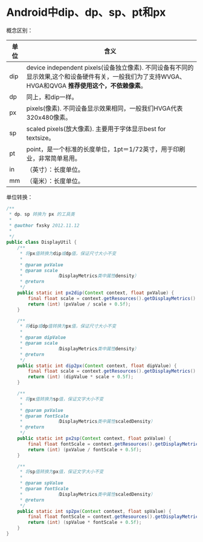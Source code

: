 # Android中dip、dp、sp、pt和px

概念区别：

单位 | 含义
--- | ---
dip | device independent pixels(设备独立像素). 不同设备有不同的显示效果,这个和设备硬件有关，一般我们为了支持WVGA、HVGA和QVGA **推荐使用这个，不依赖像素**。
dp | 同上，和dip一样。
px | pixels(像素). 不同设备显示效果相同，一般我们HVGA代表320x480像素。
sp | scaled pixels(放大像素). 主要用于字体显示best for textsize。
pt | point，是一个标准的长度单位，1pt＝1/72英寸，用于印刷业，非常简单易用。
in | （英寸）：长度单位。 
mm | （毫米）：长度单位。

单位转换：
``` java
/**
 * dp、sp 转换为 px 的工具类
 * 
 * @author fxsky 2012.11.12
 *
 */
public class DisplayUtil {
	/**
	 * 将px值转换为dip或dp值，保证尺寸大小不变
	 * 
	 * @param pxValue
	 * @param scale
	 *            （DisplayMetrics类中属性density）
	 * @return
	 */
	public static int px2dip(Context context, float pxValue) {
		final float scale = context.getResources().getDisplayMetrics().density;
		return (int) (pxValue / scale + 0.5f);
	}

	/**
	 * 将dip或dp值转换为px值，保证尺寸大小不变
	 * 
	 * @param dipValue
	 * @param scale
	 *            （DisplayMetrics类中属性density）
	 * @return
	 */
	public static int dip2px(Context context, float dipValue) {
		final float scale = context.getResources().getDisplayMetrics().density;
		return (int) (dipValue * scale + 0.5f);
	}

	/**
	 * 将px值转换为sp值，保证文字大小不变
	 * 
	 * @param pxValue
	 * @param fontScale
	 *            （DisplayMetrics类中属性scaledDensity）
	 * @return
	 */
	public static int px2sp(Context context, float pxValue) {
		final float fontScale = context.getResources().getDisplayMetrics().scaledDensity;
		return (int) (pxValue / fontScale + 0.5f);
	}

	/**
	 * 将sp值转换为px值，保证文字大小不变
	 * 
	 * @param spValue
	 * @param fontScale
	 *            （DisplayMetrics类中属性scaledDensity）
	 * @return
	 */
	public static int sp2px(Context context, float spValue) {
		final float fontScale = context.getResources().getDisplayMetrics().scaledDensity;
		return (int) (spValue * fontScale + 0.5f);
	}
}
```

